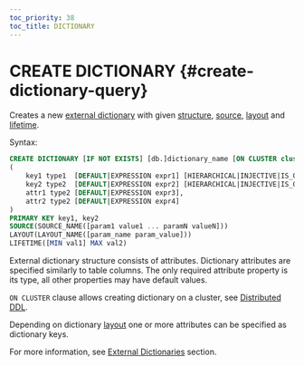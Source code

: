 ```yaml
---
toc_priority: 38
toc_title: DICTIONARY
---
```


# CREATE DICTIONARY {#create-dictionary-query}

Creates a new [external dictionary](../../../sql-reference/dictionaries/external-dictionaries/external-dicts.md) with given [structure](../../../sql-reference/dictionaries/external-dictionaries/external-dicts-dict-structure.md), [source](../../../sql-reference/dictionaries/external-dictionaries/external-dicts-dict-sources.md), [layout](../../../sql-reference/dictionaries/external-dictionaries/external-dicts-dict-layout.md) and [lifetime](../../../sql-reference/dictionaries/external-dictionaries/external-dicts-dict-lifetime.md).

Syntax:

``` sql
CREATE DICTIONARY [IF NOT EXISTS] [db.]dictionary_name [ON CLUSTER cluster]
(
    key1 type1  [DEFAULT|EXPRESSION expr1] [HIERARCHICAL|INJECTIVE|IS_OBJECT_ID],
    key2 type2  [DEFAULT|EXPRESSION expr2] [HIERARCHICAL|INJECTIVE|IS_OBJECT_ID],
    attr1 type2 [DEFAULT|EXPRESSION expr3],
    attr2 type2 [DEFAULT|EXPRESSION expr4]
)
PRIMARY KEY key1, key2
SOURCE(SOURCE_NAME([param1 value1 ... paramN valueN]))
LAYOUT(LAYOUT_NAME([param_name param_value]))
LIFETIME([MIN val1] MAX val2)
```

External dictionary structure consists of attributes. Dictionary attributes are specified similarly to table columns. The only required attribute property is its type, all other properties may have default values.

`ON CLUSTER` clause allows creating dictionary on a cluster, see [Distributed DDL](../../../sql-reference/distributed-ddl.md).

Depending on dictionary [layout](../../../sql-reference/dictionaries/external-dictionaries/external-dicts-dict-layout.md) one or more attributes can be specified as dictionary keys.

For more information, see [External Dictionaries](../../../sql-reference/dictionaries/external-dictionaries/external-dicts.md) section.
